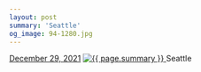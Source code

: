 ```yaml
---
layout: post
summary: 'Seattle'
og_image: 94-1280.jpg
---
```


<p>
  <time>
    <a href="/94">December 29, 2021</a>
  </time>
  <a href="/94">
    <img src="{{ site.assets_url }}/94-640.jpg" srcset="{{ site.assets_url }}/94-320.jpg 320w, {{ site.assets_url }}/94-640.jpg 640w, {{ site.assets_url }}/94-960.jpg 960w, {{ site.assets_url }}/94-1280.jpg 1280w" sizes="(min-width: 700px) 50vw, calc(100vw - 2rem)" alt="{{ page.summary }}" />
  </a>
  <span>Seattle</span>
</p>
